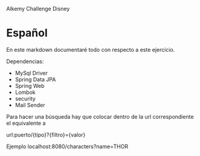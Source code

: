 Alkemy Challenge Disney

# Español

En este markdown documentaré todo con respecto a este ejercicio.

Dependencias:

* MySql Driver
* Spring Data JPA
* Spring Web
* Lombok
* security
* Mail Sender

Para hacer una búsqueda hay que colocar dentro de la url correspondiente el equivalente a

url:puerto/{tipo}?{filtro}={valor}

Ejemplo localhost:8080/characters?name=THOR 